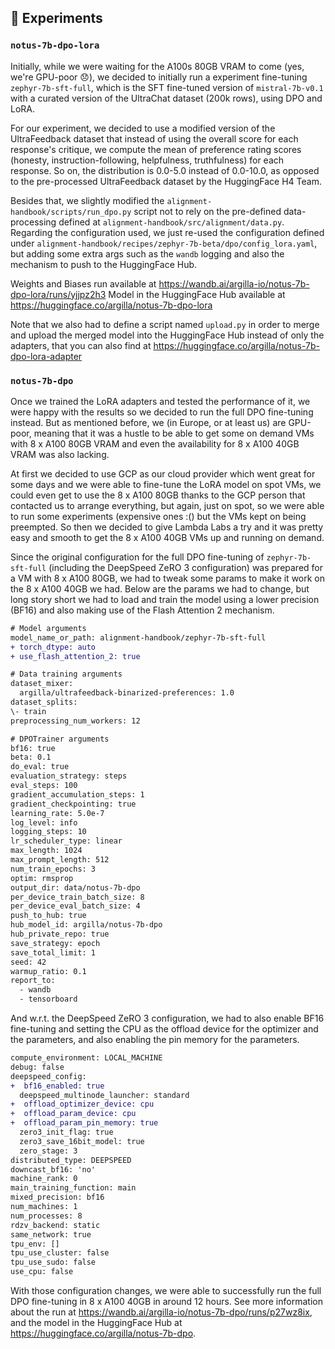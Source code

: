 ## 🧪 Experiments

### `notus-7b-dpo-lora`

Initially, while we were waiting for the A100s 80GB VRAM to come (yes, we're GPU-poor 😞), we decided to initially run a experiment fine-tuning `zephyr-7b-sft-full`, which is the SFT fine-tuned version of `mistral-7b-v0.1` with a curated version of the UltraChat dataset (200k rows), using DPO and LoRA.

For our experiment, we decided to use a modified version of the UltraFeedback dataset that instead of using the overall score for each response's critique, we compute the mean of preference rating scores (honesty, instruction-following, helpfulness, truthfulness) for each response. So on, the distribution is 0.0-5.0 instead of 0.0-10.0, as opposed to the pre-processed UltraFeedback dataset by the HuggingFace H4 Team.

Besides that, we slightly modified the `alignment-handbook/scripts/run_dpo.py` script not to rely on the pre-defined data-processing defined at `alignment-handbook/src/alignment/data.py`. Regarding the configuration used, we just re-used the configuration defined under `alignment-handbook/recipes/zephyr-7b-beta/dpo/config_lora.yaml`, but adding some extra args such as the `wandb` logging and also the mechanism to push to the HuggingFace Hub.

Weights and Biases run available at https://wandb.ai/argilla-io/notus-7b-dpo-lora/runs/yjjpz2h3
Model in the HuggingFace Hub available at https://huggingface.co/argilla/notus-7b-dpo-lora

Note that we also had to define a script named `upload.py` in order to merge and upload the merged model into the HuggingFace Hub instead of only the adapters, that you can also find at https://huggingface.co/argilla/notus-7b-dpo-lora-adapter

### `notus-7b-dpo`

Once we trained the LoRA adapters and tested the performance of it, we were happy with the results so we decided to run the full DPO fine-tuning instead. But as mentioned before, we (in Europe, or at least us) are GPU-poor, meaning that it was a hustle to be able to get some on demand VMs with 8 x A100 80GB VRAM and even the availability for 8 x A100 40GB VRAM was also lacking.

At first we decided to use GCP as our cloud provider which went great for some days and we were able to fine-tune the LoRA model on spot VMs, we could even get to use the 8 x A100 80GB thanks to the GCP person that contacted us to arrange everything, but again, just on spot, so we were able to run some experiments (expensive ones :() but the VMs kept on being preempted. So then we decided to give Lambda Labs a try and it was pretty easy and smooth to get the 8 x A100 40GB VMs up and running on demand.

Since the original configuration for the full DPO fine-tuning of `zephyr-7b-sft-full` (including the DeepSpeed ZeRO 3 configuration) was prepared for a VM with 8 x A100 80GB, we had to tweak some params to make it work on the 8 x A100 40GB we had. Below are the params we had to change, but long story short we had to load and train the model using a lower precision (BF16) and also making use of the Flash Attention 2 mechanism.

```diff
# Model arguments
model_name_or_path: alignment-handbook/zephyr-7b-sft-full
+ torch_dtype: auto
+ use_flash_attention_2: true

# Data training arguments
dataset_mixer:
  argilla/ultrafeedback-binarized-preferences: 1.0
dataset_splits:
\- train
preprocessing_num_workers: 12

# DPOTrainer arguments
bf16: true
beta: 0.1
do_eval: true
evaluation_strategy: steps
eval_steps: 100
gradient_accumulation_steps: 1
gradient_checkpointing: true
learning_rate: 5.0e-7
log_level: info
logging_steps: 10
lr_scheduler_type: linear
max_length: 1024
max_prompt_length: 512
num_train_epochs: 3
optim: rmsprop
output_dir: data/notus-7b-dpo
per_device_train_batch_size: 8
per_device_eval_batch_size: 4
push_to_hub: true
hub_model_id: argilla/notus-7b-dpo
hub_private_repo: true
save_strategy: epoch
save_total_limit: 1
seed: 42
warmup_ratio: 0.1
report_to:
  - wandb
  - tensorboard

```

And w.r.t. the DeepSpeed ZeRO 3 configuration, we had to also enable BF16 fine-tuning and setting the CPU as the offload device for the optimizer and the parameters, and also enabling the pin memory for the parameters.

```diff
compute_environment: LOCAL_MACHINE
debug: false
deepspeed_config:
+  bf16_enabled: true
  deepspeed_multinode_launcher: standard
+  offload_optimizer_device: cpu 
+  offload_param_device: cpu
+  offload_param_pin_memory: true
  zero3_init_flag: true
  zero3_save_16bit_model: true
  zero_stage: 3
distributed_type: DEEPSPEED
downcast_bf16: 'no'
machine_rank: 0
main_training_function: main
mixed_precision: bf16
num_machines: 1
num_processes: 8
rdzv_backend: static
same_network: true
tpu_env: []
tpu_use_cluster: false
tpu_use_sudo: false
use_cpu: false
```

With those configuration changes, we were able to successfully run the full DPO fine-tuning in 8 x A100 40GB in around 12 hours. See more information about the run at https://wandb.ai/argilla-io/notus-7b-dpo/runs/p27wz8ix, and the model in the HuggingFace Hub at https://huggingface.co/argilla/notus-7b-dpo.
